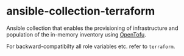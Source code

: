 # ansible-collection-terraform

Ansible collection that enables the provisioning of infrastructure and population of the
in-memory inventory using [OpenTofu](https://github.com/opentofu/opentofu).

For backward-compatibilty all role variables etc. refer to `terraform`.
